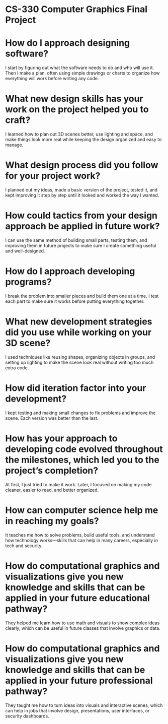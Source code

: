 # CS-330 Computer Graphics Final Project

# How do I approach designing software?
I start by figuring out what the software needs to do and who will use it. Then I make a plan, often using simple drawings or charts to organize how everything will work before writing any code.

# What new design skills has your work on the project helped you to craft?
I learned how to plan out 3D scenes better, use lighting and space, and make things look more real while keeping the design organized and easy to manage.

# What design process did you follow for your project work?
I planned out my ideas, made a basic version of the project, tested it, and kept improving it step by step until it looked and worked the way I wanted.

# How could tactics from your design approach be applied in future work?
I can use the same method of building small parts, testing them, and improving them in future projects to make sure I create something useful and well-designed.

# How do I approach developing programs?
I break the problem into smaller pieces and build them one at a time. I test each part to make sure it works before putting everything together.

# What new development strategies did you use while working on your 3D scene?
I used techniques like reusing shapes, organizing objects in groups, and setting up lighting to make the scene look real without writing too much extra code.

# How did iteration factor into your development?
I kept testing and making small changes to fix problems and improve the scene. Each version was better than the last.

# How has your approach to developing code evolved throughout the milestones, which led you to the project’s completion?
At first, I just tried to make it work. Later, I focused on making my code cleaner, easier to read, and better organized.

# How can computer science help me in reaching my goals?
It teaches me how to solve problems, build useful tools, and understand how technology works—skills that can help in many careers, especially in tech and security.

# How do computational graphics and visualizations give you new knowledge and skills that can be applied in your future educational pathway?
They helped me learn how to use math and visuals to show complex ideas clearly, which can be useful in future classes that involve graphics or data.

# How do computational graphics and visualizations give you new knowledge and skills that can be applied in your future professional pathway?
They taught me how to turn ideas into visuals and interactive scenes, which can help in jobs that involve design, presentations, user interfaces, or security dashboards.

